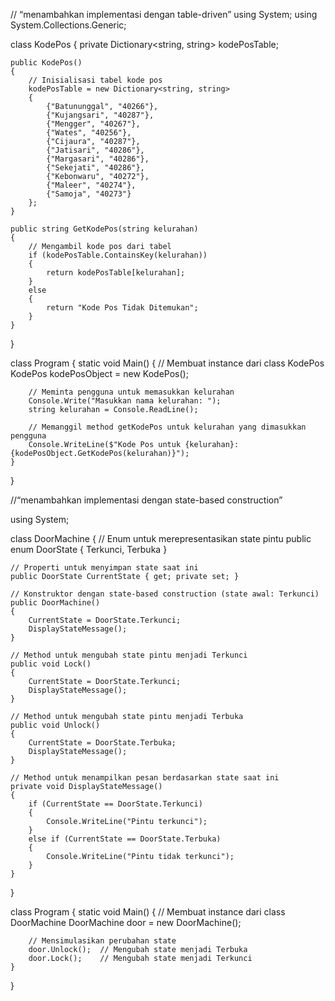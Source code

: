 // “menambahkan implementasi dengan table-driven”
using System;
using System.Collections.Generic;

class KodePos
{
    private Dictionary<string, string> kodePosTable;

    public KodePos()
    {
        // Inisialisasi tabel kode pos
        kodePosTable = new Dictionary<string, string>
        {
            {"Batununggal", "40266"},
            {"Kujangsari", "40287"},
            {"Mengger", "40267"},
            {"Wates", "40256"},
            {"Cijaura", "40287"},
            {"Jatisari", "40286"},
            {"Margasari", "40286"},
            {"Sekejati", "40286"},
            {"Kebonwaru", "40272"},
            {"Maleer", "40274"},
            {"Samoja", "40273"}
        };
    }

    public string GetKodePos(string kelurahan)
    {
        // Mengambil kode pos dari tabel
        if (kodePosTable.ContainsKey(kelurahan))
        {
            return kodePosTable[kelurahan];
        }
        else
        {
            return "Kode Pos Tidak Ditemukan";
        }
    }
}

class Program
{
    static void Main()
    {
        // Membuat instance dari class KodePos
        KodePos kodePosObject = new KodePos();

        // Meminta pengguna untuk memasukkan kelurahan
        Console.Write("Masukkan nama kelurahan: ");
        string kelurahan = Console.ReadLine();

        // Memanggil method getKodePos untuk kelurahan yang dimasukkan pengguna
        Console.WriteLine($"Kode Pos untuk {kelurahan}: {kodePosObject.GetKodePos(kelurahan)}");
    }
}

//“menambahkan implementasi dengan state-based construction”

using System;

class DoorMachine
{
    // Enum untuk merepresentasikan state pintu
    public enum DoorState
    {
        Terkunci,
        Terbuka
    }

    // Properti untuk menyimpan state saat ini
    public DoorState CurrentState { get; private set; }

    // Konstruktor dengan state-based construction (state awal: Terkunci)
    public DoorMachine()
    {
        CurrentState = DoorState.Terkunci;
        DisplayStateMessage();
    }

    // Method untuk mengubah state pintu menjadi Terkunci
    public void Lock()
    {
        CurrentState = DoorState.Terkunci;
        DisplayStateMessage();
    }

    // Method untuk mengubah state pintu menjadi Terbuka
    public void Unlock()
    {
        CurrentState = DoorState.Terbuka;
        DisplayStateMessage();
    }

    // Method untuk menampilkan pesan berdasarkan state saat ini
    private void DisplayStateMessage()
    {
        if (CurrentState == DoorState.Terkunci)
        {
            Console.WriteLine("Pintu terkunci");
        }
        else if (CurrentState == DoorState.Terbuka)
        {
            Console.WriteLine("Pintu tidak terkunci");
        }
    }
}

class Program
{
    static void Main()
    {
        // Membuat instance dari class DoorMachine
        DoorMachine door = new DoorMachine();

        // Mensimulasikan perubahan state
        door.Unlock();  // Mengubah state menjadi Terbuka
        door.Lock();    // Mengubah state menjadi Terkunci
    }
}
